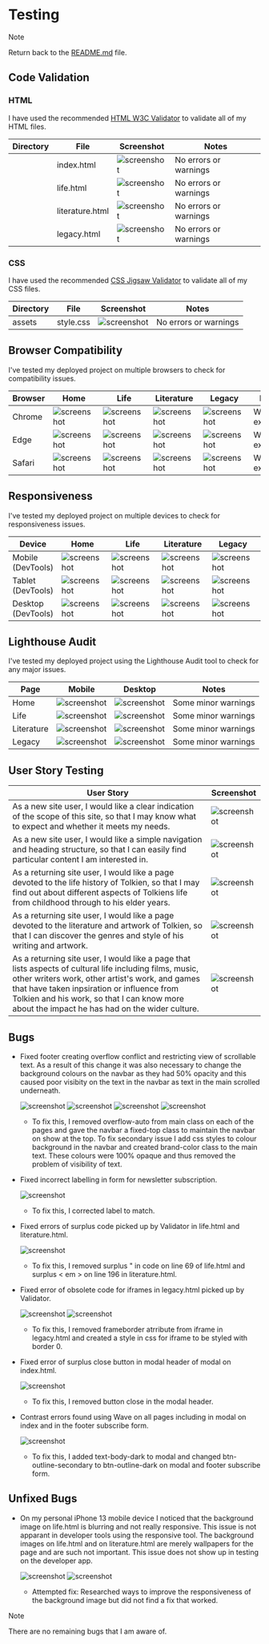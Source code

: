 # Testing

> [!NOTE]  
> Return back to the [README.md](README.md) file.

## Code Validation

### HTML

I have used the recommended [HTML W3C Validator](https://validator.w3.org) to validate all of my HTML files.

| Directory | File | Screenshot | Notes |
| --- | --- | --- | --- |
|  | index.html | ![screenshot](documentation/validation/screenshot-validator-index.html.png) | No errors or warnings |
|  | life.html | ![screenshot](documentation/validation/screenshot-validator-life.png) | No errors or warnings |
|  | literature.html | ![screenshot](documentation/validation/screenshot-validator-literature.png) | No errors or warnings |
|  | legacy.html | ![screenshot](documentation/validation/screenshot-validator-legacy.png) | No errors or warnings |

### CSS

I have used the recommended [CSS Jigsaw Validator](https://jigsaw.w3.org/css-validator) to validate all of my CSS files.

| Directory | File | Screenshot | Notes |
| --- | --- | --- | --- |
| assets | style.css | ![screenshot](documentation/validation/screenshot-validator-css.png) | No errors or warnings |

## Browser Compatibility

I've tested my deployed project on multiple browsers to check for compatibility issues.

| Browser | Home | Life | Literature | Legacy | Notes |
| --- | --- | --- | --- | --- | --- |
| Chrome | ![screenshot](documentation/browser-compatability/screenshot-chrome-home.png) | ![screenshot](documentation/browser-compatability/screenshot-chrome-life.png) | ![screenshot](documentation/browser-compatability/screenshot-chrome-literature.png) | ![screenshot](documentation/browser-compatability/screenshot-chrome-legacy.png) | Works as expected |
| Edge | ![screenshot](documentation/browser-compatability/screenshot-edge-home.png) | ![screenshot](documentation/browser-compatability/screenshot-edge-life.png) | ![screenshot](documentation/browser-compatability/screenshot-edge-literature.png) | ![screenshot](documentation/browser-compatability/screenshot-edge-legacy.png) | Works as expected |
| Safari | ![screenshot](documentation/browser-compatability/screenshot-safari-home.png) | ![screenshot](documentation/browser-compatability/screenshot-safari-life.png) | ![screenshot](documentation/browser-compatability/screenshot-safari-literature.png) | ![screenshot](documentation/browser-compatability/screenshot-safari-legacy.png) | Works as expected |

## Responsiveness

I've tested my deployed project on multiple devices to check for responsiveness issues.

| Device | Home | Life | Literature | Legacy | Notes  |
| --- | --- | --- | --- | --- | --- |
| Mobile (DevTools) | ![screenshot](documentation/responsiveness/responsive-home-mobile.png) | ![screenshot](documentation/responsiveness/responsive-life-mobile.png) | ![screenshot](documentation/responsiveness/responsive-literature-mobile.png) | ![screenshot](documentation/responsiveness/responsive-legacy-mobile.png) | Works as expected |
| Tablet (DevTools) | ![screenshot](documentation/responsiveness/responsive-home-tablet.png) | ![screenshot](documentation/responsiveness/responsive-life-tablet.png) | ![screenshot](documentation/responsiveness/responsive-literature-tablet.png) | ![screenshot](documentation/responsiveness/responsive-legacy-tablet.png) | Works as expected |
| Desktop (DevTools) | ![screenshot](documentation/responsiveness/responsive-home-desktop.png) | ![screenshot](documentation/responsiveness/responsive-life-desktop.png) | ![screenshot](documentation/responsiveness/responsive-literature-desktop.png) | ![screenshot](documentation/responsiveness/responsive-legacy-desktop.png) | Works as expected |

## Lighthouse Audit

I've tested my deployed project using the Lighthouse Audit tool to check for any major issues.

| Page | Mobile | Desktop | Notes |
| --- | --- | --- | --- |
| Home | ![screenshot](documentation/lighthouse-audit/lighthouse-mobile-home.png) | ![screenshot](documentation/lighthouse-audit/lighthouse-desktop-home.png) | Some minor warnings |
| Life | ![screenshot](documentation/lighthouse-audit/lighthouse-mobile-life.png) | ![screenshot](documentation/lighthouse-audit/lighthouse-desktop-life.png) | Some minor warnings |
| Literature | ![screenshot](documentation/lighthouse-audit/lighthouse-mobile-literature.png) | ![screenshot](documentation/lighthouse-audit/lighthouse-desktop-literature.png) | Some minor warnings |
| Legacy | ![screenshot](documentation/lighthouse-audit/lighthouse-mobile-legacy.png) | ![screenshot](documentation/lighthouse-audit/lighthouse-desktop-legacy.png) | Some minor warnings |

## User Story Testing

| User Story | Screenshot |
| --- | --- |
| As a new site user, I would like a clear indication of the scope of this site, so that I may know what to expect and whether it meets my needs. | ![screenshot](documentation/user-story-testing/user-story-scope.png) |
| As a new site user, I would like a simple navigation and heading structure, so that I can easily find particular content I am interested in. | ![screenshot](documentation/user-story-testing/user-story-navigation.png) |
| As a returning site user, I would like a page devoted to the life history of Tolkien, so that I may find out about different aspects of Tolkiens life from childhood through to his elder years. | ![screenshot](documentation/user-story-testing/user-story-life.png) |
| As a returning site user, I would like a page devoted to the literature and artwork of Tolkien, so that I can discover the genres and style of his writing and artwork. | ![screenshot](documentation/user-story-testing/user-story-literature.png) |
| As a returning site user, I would like a page that lists aspects of cultural life including films, music, other writers work, other artist's work, and games that have taken inpsiration or influence from Tolkien and his work, so that I can know more about the impact he has had on the wider culture. | ![screenshot](documentation/user-story-testing/user-story-legacy.png) |

## Bugs

- Fixed footer creating overflow conflict and restricting view of scrollable text. As a result of this change it was also necessary to change the background colours on the navbar as they had 50% opacity and this caused poor visibity on the text in the navbar as text in the main scrolled underneath.

    ![screenshot](documentation/bugs/bug01a.png)    ![screenshot](documentation/bugs/bug01b.png)
    ![screenshot](documentation/bugs/bug01c.png)    ![screenshot](documentation/bugs/bug01d.png)

    - To fix this, I removed overflow-auto from main class on each of the pages and gave the navbar a fixed-top class to maintain the navbar on show at the top. To fix secondary issue I add css styles to colour background in the navbar and created brand-color class to the main text. These colours were 100% opaque and thus removed the problem of visibility of text.

- Fixed incorrect labelling in form for newsletter subscription.

    ![screenshot](documentation/bugs/bug02.png)

    - To fix this, I corrected label to match.

- Fixed errors of surplus code picked up by Validator in life.html and literature.html.

    ![screenshot](documentation/bugs/bug03a.png)

    - To fix this, I removed surplus " in code on line 69 of life.html and surplus < em > on line 196 in literature.html.

- Fixed error of obsolete code for iframes in legacy.html picked up by Validator.

    ![screenshot](documentation/bugs/bug04a.png)    ![screenshot](documentation/bugs/bug04b.png)

    - To fix this, I removed frameborder atrribute from iframe in legacy.html and created a style in css for iframe to be styled with border 0.

- Fixed error of surplus close button in modal header of modal on index.html.

    ![screenshot](documentation/bugs/bug05.png)

    - To fix this, I removed button close in the modal header.

- Contrast errors found using Wave on all pages including in modal on index and in the footer subscribe form.

    ![screenshot](documentation/bugs/bug05.png)

    - To fix this, I added text-body-dark to modal and changed btn-outline-secondary to btn-outline-dark on modal and footer subscribe form.

## Unfixed Bugs

- On my personal iPhone 13 mobile device I noticed that the background image on life.html is blurring and not really responsive. This issue is not apparant in developer tools using the responsive tool. The background images on life.html and on literature.html are merely wallpapers for the page and are such not important. This issue does not show up in testing on the developer app.

    ![screenshot](documentation/bugs/unfixed-bug01-iphone14-chrome-developer-tools.png) ![screenshot](documentation/bugs/unfixed-bug01-iphone13-actual-phone.jpeg)

    - Attempted fix: Researched ways to improve the responsiveness of the background image but did not find a fix that worked.

> [!NOTE]  
> There are no remaining bugs that I am aware of.